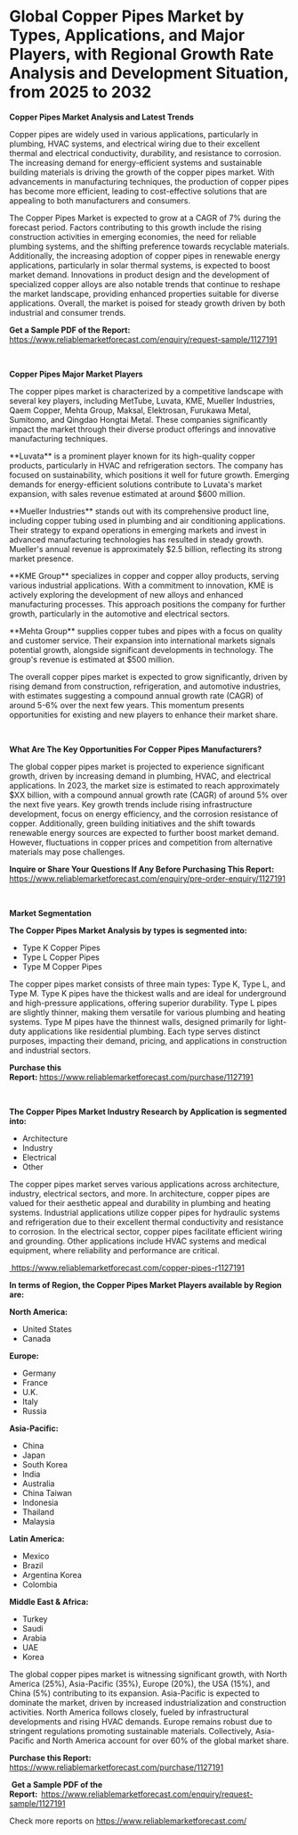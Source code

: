 <p><h1>Global Copper Pipes Market by Types, Applications, and Major Players, with Regional Growth Rate Analysis and Development Situation, from 2025 to 2032</h1></p><p><strong>Copper Pipes Market Analysis and Latest Trends</strong></p>
<p><p>Copper pipes are widely used in various applications, particularly in plumbing, HVAC systems, and electrical wiring due to their excellent thermal and electrical conductivity, durability, and resistance to corrosion. The increasing demand for energy-efficient systems and sustainable building materials is driving the growth of the copper pipes market. With advancements in manufacturing techniques, the production of copper pipes has become more efficient, leading to cost-effective solutions that are appealing to both manufacturers and consumers.</p><p>The Copper Pipes Market is expected to grow at a CAGR of 7% during the forecast period. Factors contributing to this growth include the rising construction activities in emerging economies, the need for reliable plumbing systems, and the shifting preference towards recyclable materials. Additionally, the increasing adoption of copper pipes in renewable energy applications, particularly in solar thermal systems, is expected to boost market demand. Innovations in product design and the development of specialized copper alloys are also notable trends that continue to reshape the market landscape, providing enhanced properties suitable for diverse applications. Overall, the market is poised for steady growth driven by both industrial and consumer trends.</p></p>
<p><strong>Get a Sample PDF of the Report:&nbsp;</strong> <a href="https://www.reliablemarketforecast.com/enquiry/request-sample/1127191?utm_campaign=1080&utm_medium=2&utm_source=Github&utm_content=ia&utm_term=30012025&utm_id=copper-pipes">https://www.reliablemarketforecast.com/enquiry/request-sample/1127191</a></p>
<p>&nbsp;</p>
<p><strong>Copper Pipes Major Market Players</strong></p>
<p><p>The copper pipes market is characterized by a competitive landscape with several key players, including MetTube, Luvata, KME, Mueller Industries, Qaem Copper, Mehta Group, Maksal, Elektrosan, Furukawa Metal, Sumitomo, and Qingdao Hongtai Metal. These companies significantly impact the market through their diverse product offerings and innovative manufacturing techniques.</p><p>**Luvata** is a prominent player known for its high-quality copper products, particularly in HVAC and refrigeration sectors. The company has focused on sustainability, which positions it well for future growth. Emerging demands for energy-efficient solutions contribute to Luvata's market expansion, with sales revenue estimated at around $600 million.</p><p>**Mueller Industries** stands out with its comprehensive product line, including copper tubing used in plumbing and air conditioning applications. Their strategy to expand operations in emerging markets and invest in advanced manufacturing technologies has resulted in steady growth. Mueller's annual revenue is approximately $2.5 billion, reflecting its strong market presence.</p><p>**KME Group** specializes in copper and copper alloy products, serving various industrial applications. With a commitment to innovation, KME is actively exploring the development of new alloys and enhanced manufacturing processes. This approach positions the company for further growth, particularly in the automotive and electrical sectors.</p><p>**Mehta Group** supplies copper tubes and pipes with a focus on quality and customer service. Their expansion into international markets signals potential growth, alongside significant developments in technology. The group's revenue is estimated at $500 million.</p><p>The overall copper pipes market is expected to grow significantly, driven by rising demand from construction, refrigeration, and automotive industries, with estimates suggesting a compound annual growth rate (CAGR) of around 5-6% over the next few years. This momentum presents opportunities for existing and new players to enhance their market share.</p></p>
<p>&nbsp;</p>
<p><strong>What Are The Key Opportunities For Copper Pipes Manufacturers?</strong></p>
<p><p>The global copper pipes market is projected to experience significant growth, driven by increasing demand in plumbing, HVAC, and electrical applications. In 2023, the market size is estimated to reach approximately $XX billion, with a compound annual growth rate (CAGR) of around 5% over the next five years. Key growth trends include rising infrastructure development, focus on energy efficiency, and the corrosion resistance of copper. Additionally, green building initiatives and the shift towards renewable energy sources are expected to further boost market demand. However, fluctuations in copper prices and competition from alternative materials may pose challenges.</p></p>
<p><strong>Inquire or Share Your Questions If Any Before Purchasing This Report:</strong> <a href="https://www.reliablemarketforecast.com/enquiry/pre-order-enquiry/1127191?utm_campaign=1080&utm_medium=2&utm_source=Github&utm_content=ia&utm_term=30012025&utm_id=copper-pipes">https://www.reliablemarketforecast.com/enquiry/pre-order-enquiry/1127191</a></p>
<p>&nbsp;</p>
<p><strong>Market Segmentation</strong></p>
<p><strong>The Copper Pipes Market Analysis by types is segmented into:</strong></p>
<p><ul><li>Type K Copper Pipes</li><li>Type L Copper Pipes</li><li>Type M Copper Pipes</li></ul></p>
<p><p>The copper pipes market consists of three main types: Type K, Type L, and Type M. Type K pipes have the thickest walls and are ideal for underground and high-pressure applications, offering superior durability. Type L pipes are slightly thinner, making them versatile for various plumbing and heating systems. Type M pipes have the thinnest walls, designed primarily for light-duty applications like residential plumbing. Each type serves distinct purposes, impacting their demand, pricing, and applications in construction and industrial sectors.</p></p>
<p><strong>Purchase this Report:&nbsp;</strong><a href="https://www.reliablemarketforecast.com/purchase/1127191?utm_campaign=1080&utm_medium=2&utm_source=Github&utm_content=ia&utm_term=30012025&utm_id=copper-pipes">https://www.reliablemarketforecast.com/purchase/1127191</a></p>
<p>&nbsp;</p>
<p><strong>The Copper Pipes Market Industry Research by Application is segmented into:</strong></p>
<p><ul><li>Architecture</li><li>Industry</li><li>Electrical</li><li>Other</li></ul></p>
<p><p>The copper pipes market serves various applications across architecture, industry, electrical sectors, and more. In architecture, copper pipes are valued for their aesthetic appeal and durability in plumbing and heating systems. Industrial applications utilize copper pipes for hydraulic systems and refrigeration due to their excellent thermal conductivity and resistance to corrosion. In the electrical sector, copper pipes facilitate efficient wiring and grounding. Other applications include HVAC systems and medical equipment, where reliability and performance are critical.</p></p>
<p><a href="https://www.reliablemarketforecast.com/copper-pipes-r1127191?utm_campaign=1080&utm_medium=2&utm_source=Github&utm_content=ia&utm_term=30012025&utm_id=copper-pipes">&nbsp;https://www.reliablemarketforecast.com/copper-pipes-r1127191</a></p>
<p><strong>In terms of Region, the Copper Pipes Market Players available by Region are:</strong></p>
<p>
    <p> <strong> North America: </strong>
        <ul>
            <li>United States</li>
            <li>Canada</li>
        </ul>
        </p> 
    <p> <strong> Europe: </strong>
        <ul>
            <li>Germany</li>
            <li>France</li>
            <li>U.K.</li>
            <li>Italy</li>
            <li>Russia</li>
        </ul>
        </p> 
    <p> <strong> Asia-Pacific: </strong>
        <ul>
            <li>China</li>
            <li>Japan</li>
            <li>South Korea</li>
            <li>India</li>
            <li>Australia</li>
            <li>China Taiwan</li>
            <li>Indonesia</li>
            <li>Thailand</li>
            <li>Malaysia</li>
        </ul>
        </p> 
    <p> <strong> Latin America: </strong>
        <ul>
            <li>Mexico</li>
            <li>Brazil</li>
            <li>Argentina Korea</li>
            <li>Colombia</li>
        </ul>
        </p> 
    <p> <strong> Middle East & Africa: </strong>
        <ul>
            <li>Turkey</li>
            <li>Saudi</li>
            <li>Arabia</li>
            <li>UAE</li>
            <li>Korea</li>
        </ul>
    </p>
    </p>
<p><p>The global copper pipes market is witnessing significant growth, with North America (25%), Asia-Pacific (35%), Europe (20%), the USA (15%), and China (5%) contributing to its expansion. Asia-Pacific is expected to dominate the market, driven by increased industrialization and construction activities. North America follows closely, fueled by infrastructural developments and rising HVAC demands. Europe remains robust due to stringent regulations promoting sustainable materials. Collectively, Asia-Pacific and North America account for over 60% of the global market share.</p></p>
<p><strong>Purchase this Report: </strong><a href="https://www.reliablemarketforecast.com/purchase/1127191?utm_campaign=1080&utm_medium=2&utm_source=Github&utm_content=ia&utm_term=30012025&utm_id=copper-pipes">https://www.reliablemarketforecast.com/purchase/1127191</a></p>
<p>&nbsp;<strong>Get a Sample PDF of the Report:&nbsp;&nbsp;</strong><a href="https://www.reliablemarketforecast.com/enquiry/request-sample/1127191?utm_campaign=1080&utm_medium=2&utm_source=Github&utm_content=ia&utm_term=30012025&utm_id=copper-pipes">https://www.reliablemarketforecast.com/enquiry/request-sample/1127191</a></p>
<p><strong></strong></p>
<p>Check more reports on <a href="https://www.reliablemarketforecast.com/?utm_campaign=1080&utm_medium=2&utm_source=Github&utm_content=ia&utm_term=30012025&utm_id=copper-pipes">https://www.reliablemarketforecast.com/</a></p>